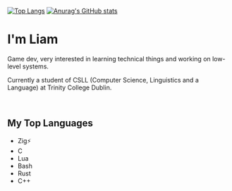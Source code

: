 [![Top Langs](https://github-readme-stats-l1dz-kcogum9oi-liammalones-projects.vercel.app/api/top-langs/?username=Liam-Malone&count_private=true&size_weight=0.5&count_weight=0.5&langs_count=6&layout=compact&hide=roff,HTML,javascript,Scheme,Makefile,CSS,Java,emacs%20lisp,CMake&theme=panda&exclude_repo=slstatus,dmenu,dwm,vulnerable-repo,another-gui-app)](https://github.com/anuraghazra/github-readme-stats)
[![Anurag's GitHub stats](https://github-readme-stats-l1dz-kcogum9oi-liammalones-projects.vercel.app/api?username=Liam-Malone&count_private=true&theme=panda&show_icons=true&hide_title=true&rank_icon=github)](https://github.com/anuraghazra/github-readme-stats)

# I'm Liam

Game dev, very interested in learning technical things and working on low-level systems.

Currently a student of CSLL (Computer Science, Linguistics and a Language) at Trinity College Dublin.

<br>

## My Top Languages

- Zig⚡️
- C
- Lua
- Bash
- Rust
- C++
